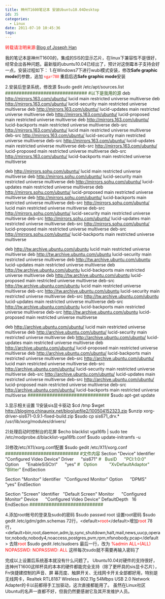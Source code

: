 ```yaml
---
title: 神州T1600笔记本 安装Ubuntu10.04Desktop
id: 35
categories:
  - Linux
date: 2011-07-10 10:45:36
tags:
---
```


<span style="color: #ff0000;">转载请注明来源:</span>[Blog of Joseph Han](../ "Blog of Joseph Han")

我的笔记本是神州T1600的，集成的SIS的显示芯片，在linux下兼容性不是很好，经常会出各种问题。最新版的ubuntu10.04已经出了，预计对这倒霉本子支持会好一点，安装过程如下：
1.在Windows7下进行wubi模式安装，修改**Safe graphic mode**<span style="font-family: 宋体;">的参数，追加</span><span style="color: #ff0000; font-family: 宋体;"> vga=788 <span style="color: #000000;">重启后</span></span>选**Safe graphic mode**安装

2.安装后登录系统，修改源
$sudo gedit /etc/apt/sources.list
<span style="color: #274e13;">##############################
#以下是我用的源</span>
deb http://mirrors.163.com/ubuntu/ lucid main restricted universe multiverse
deb http://mirrors.163.com/ubuntu/ lucid-security main restricted universe multiverse
deb http://mirrors.163.com/ubuntu/ lucid-updates main restricted universe multiverse
deb http://mirrors.163.com/ubuntu/ lucid-proposed main restricted universe multiverse
deb http://mirrors.163.com/ubuntu/ lucid-backports main restricted universe multiverse
deb-src http://mirrors.163.com/ubuntu/ lucid main restricted universe multiverse
deb-src http://mirrors.163.com/ubuntu/ lucid-security main restricted universe multiverse
deb-src http://mirrors.163.com/ubuntu/ lucid-updates main restricted universe multiverse
deb-src http://mirrors.163.com/ubuntu/ lucid-proposed main restricted universe multiverse
deb-src http://mirrors.163.com/ubuntu/ lucid-backports main restricted universe multiverse

deb http://mirrors.sohu.com/ubuntu/ lucid main restricted universe multiverse
deb http://mirrors.sohu.com/ubuntu/ lucid-security main restricted universe multiverse
deb http://mirrors.sohu.com/ubuntu/ lucid-updates main restricted universe multiverse
deb http://mirrors.sohu.com/ubuntu/ lucid-proposed main restricted universe multiverse
deb http://mirrors.sohu.com/ubuntu/ lucid-backports main restricted universe multiverse
deb-src http://mirrors.sohu.com/ubuntu/ lucid main restricted universe multiverse
deb-src http://mirrors.sohu.com/ubuntu/ lucid-security main restricted universe multiverse
deb-src http://mirrors.sohu.com/ubuntu/ lucid-updates main restricted universe multiverse
deb-src http://mirrors.sohu.com/ubuntu/ lucid-proposed main restricted universe multiverse
deb-src http://mirrors.sohu.com/ubuntu/ lucid-backports main restricted universe multiverse

deb http://tw.archive.ubuntu.com/ubuntu lucid main restricted universe multiverse
deb http://tw.archive.ubuntu.com/ubuntu lucid-security main restricted universe multiverse
deb http://tw.archive.ubuntu.com/ubuntu lucid-updates main restricted universe multiverse
deb http://tw.archive.ubuntu.com/ubuntu lucid-backports main restricted universe multiverse
deb http://tw.archive.ubuntu.com/ubuntu lucid-proposed main restricted universe multiverse
deb-src http://tw.archive.ubuntu.com/ubuntu lucid main restricted universe multiverse
deb-src http://tw.archive.ubuntu.com/ubuntu lucid-security main restricted universe multiverse
deb-src http://tw.archive.ubuntu.com/ubuntu lucid-updates main restricted universe multiverse
deb-src http://tw.archive.ubuntu.com/ubuntu lucid-backports main restricted universe multiverse
deb-src http://tw.archive.ubuntu.com/ubuntu lucid-proposed main restricted universe multiverse

deb http://archive.ubuntu.com/ubuntu/ lucid main restricted universe multiverse
deb http://archive.ubuntu.com/ubuntu/ lucid-security main restricted universe multiverse
deb http://archive.ubuntu.com/ubuntu/ lucid-updates main restricted universe multiverse
deb http://archive.ubuntu.com/ubuntu/ lucid-proposed main restricted universe multiverse
deb http://archive.ubuntu.com/ubuntu/ lucid-backports main restricted universe multiverse
deb-src http://archive.ubuntu.com/ubuntu/ lucid main restricted universe multiverse
deb-src http://archive.ubuntu.com/ubuntu/ lucid-security main restricted universe multiverse
deb-src http://archive.ubuntu.com/ubuntu/ lucid-updates main restricted universe multiverse
deb-src http://archive.ubuntu.com/ubuntu/ lucid-proposed main restricted universe multiverse
deb-src http://archive.ubuntu.com/ubuntu/ lucid-backports main restricted universe multiverse
<span style="color: #274e13;">##############################</span>
$sudo apt-get update

3.显示相关设置
1)安装sis显卡驱动
$cd /tmp
$wget http://blogimg.chinaunix.net/blog/upfile2/100504152323.zip
$unzip xorg-driver-sis671-0.9.1-fixed-build.zip
$sudo cp sis671_drv.* /usr/lib/xorg/modules/drivers/

2)处理启动时控制台的花屏
$echo blacklist vga16fb | sudo tee /etc/modprobe.d/blacklist-vga16fb.conf
$sudo update-initramfs -u

3)修改/etc/X11/xorg.conf配置
$sudo gedit /etc/X11/xorg.conf
<span style="color: #274e13;">###########################
#文件内容</span>
Section "Device"
Identifier   "Configured Video Device"
Driver      "sis671"
<span style="color: #274e13;">#   BusID      "PCI:1:0:0" </span>
Option      "EnableSiSCtrl"      "yes"
<span style="color: #274e13;">#   Option          "XvDefaultAdaptor"   "Blitter" </span>
EndSection

Section "Monitor"
Identifier   "Configured Monitor"
Option      "DPMS"         "yes"
EndSection

Section "Screen"
Identifier   "Default Screen"
Monitor      "Configured Monitor"
Device      "Configured Video Device"
DefaultDepth   16
EndSection
<span style="color: #274e13;">###########################</span>

4.添加root帐号的登录及sudo的密码
$sudo passwd root
设置root密码
$sudo gedit /etc/gdm/gdm.schemas
72行，&lt;default&gt;<span style="color: #ff0000;">root</span>&lt;/default&gt;增加<span style="color: #ff0000;">root</span>
78 行，&lt;default&gt;bin,root,daemon,adm,lp,sync,shutdown,halt,mail,news,uucp,operator,nobody,nobody4,noaccess,postgres,pvm,rpm,nfsnobody,pcap&lt;/default&gt;
去除<span style="color: #ff0000;">root</span>
$sudo gedit /etc/sudoers
最后一行，改为
<span style="color: #ff0000;">%admin ALL=(ALL) NOPASSWD: NOPASSWD: ALL </span>
这样每次sudo就不需要再输入密码了

完成以上设置后系统基本就没有什么问题了。
Ubuntu10.04对硬件的支持很好，连神州T1600这样杯具的本本的硬件都能完全支持（除了更杯具的sis显卡芯片），Fn快捷建控制的声音、屏 幕亮度、触屏开关、无线网卡开关全部都好用，特别是无线网卡，Realtek RTL8187 Wireless 802.11g 54Mbps USB  2.0 Network Adapter的卡以前都得手工加驱动，这次直接都能用了。
虽然在Linux社区Ubuntu的名声一直都不好，但我仍然要感谢它及其开发维护人员。